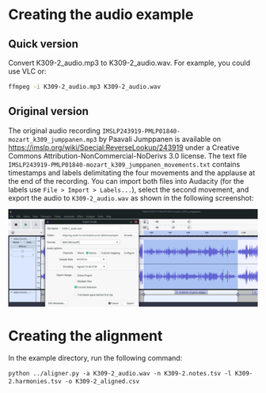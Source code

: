# Creating the audio example

## Quick version

Convert K309-2_audio.mp3 to K309-2_audio.wav. For example, you could use VLC or:

```bash
ffmpeg -i K309-2_audio.mp3 K309-2_audio.wav
```

## Original version

The original audio recording `IMSLP243919-PMLP01840-mozart_k309_jumppanen.mp3` by Paavali Jumppanen 
is available on https://imslp.org/wiki/Special:ReverseLookup/243919
under a Creative Commons Attribution-NonCommercial-NoDerivs 3.0 license.
The text file `IMSLP243919-PMLP01840-mozart_k309_jumppanen_movements.txt` contains timestamps and labels 
delimitating the four movements and the applause at the end of the recording.
You can import both files into Audacity (for the labels use `File > Import > Labels...`),
select the second movement, and export the audio to `K309-2_audio.wav` as shown in the following screenshot:

![Exporting the second movement to WAV in Audacity](audacity_screenshot.png)

# Creating the alignment

In the example directory, run the following command:

    python ../aligner.py -a K309-2_audio.wav -n K309-2.notes.tsv -l K309-2.harmonies.tsv -o K309-2_aligned.csv 